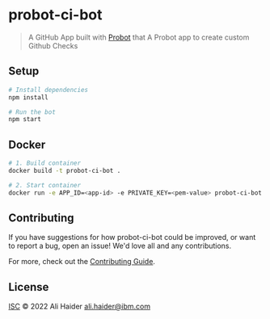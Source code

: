 # probot-ci-bot

> A GitHub App built with [Probot](https://github.com/probot/probot) that A Probot app to create custom Github Checks

## Setup

```sh
# Install dependencies
npm install

# Run the bot
npm start
```

## Docker

```sh
# 1. Build container
docker build -t probot-ci-bot .

# 2. Start container
docker run -e APP_ID=<app-id> -e PRIVATE_KEY=<pem-value> probot-ci-bot
```

## Contributing

If you have suggestions for how probot-ci-bot could be improved, or want to report a bug, open an issue! We'd love all and any contributions.

For more, check out the [Contributing Guide](CONTRIBUTING.md).

## License

[ISC](LICENSE) © 2022 Ali Haider <ali.haider@ibm.com>
